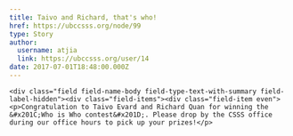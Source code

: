 ```yaml
---
title: Taivo and Richard, that's who! 
href: https://ubccsss.org/node/99
type: Story
author:
  username: atjia
  link: https://ubccsss.org/user/14
date: 2017-07-01T18:48:00.000Z
---
```



    <div class="field field-name-body field-type-text-with-summary field-label-hidden"><div class="field-items"><div class="field-item even"><p>Congratulation to Taivo Evard and Richard Quan for winning the &#x201C;Who is Who contest&#x201D;. Please drop by the CSSS office during our office hours to pick up your prizes!</p>
</div></div></div>    <footer>
          </footer>
    